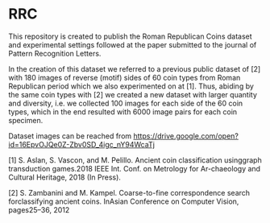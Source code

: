 # RRC
This repository is created to publish the Roman Republican Coins dataset and experimental settings followed at the paper submitted to the journal of Pattern Recognition Letters.

In the creation of this dataset we referred to a previous public dataset of [2] with 180 images of reverse (motif) sides of 60 coin types from Roman Republican period which we also experimented on at [1]. Thus, abiding by the same coin types with [2] we created a new dataset with larger quantity and diversity, i.e. we collected 100 images for each side of the 60 coin types, which in the end resulted with 6000 image pairs for each coin specimen. 

Dataset images can be reached from https://drive.google.com/open?id=16EpvOJQe0Z-Zbv0SD_4igc_nY94WcaTj




[1] S. Aslan,  S. Vascon,  and M. Pelillo.   Ancient coin classification usinggraph transduction games.2018 IEEE Int. Conf. on Metrology for Ar-chaeology and Cultural Heritage, 2018 (In Press).

[2] S. Zambanini and M. Kampel.  Coarse-to-fine correspondence search forclassifying ancient coins. InAsian Conference on Computer Vision, pages25–36, 2012
